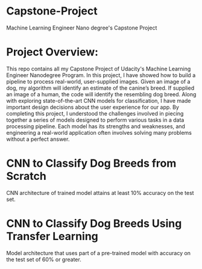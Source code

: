 # Capstone-Project
Machine Learning Engineer Nano degree's Capstone Project

# Project Overview:
This repo contains all my Capstone Project of Udacity's Machine Learning Engineer Nanodegree Program. In this project, I have showed how to build a pipeline to process real-world, user-supplied images. Given an image of a dog, my algorithm will identify an estimate of the canine’s breed. If supplied an image of a human, the code will identify the resembling dog breed. Along with exploring state-of-the-art CNN models for classification, I have made important design decisions about the user experience for our app. By completing this project, I understood the challenges involved in piecing together a series of models designed to perform various tasks in a data processing pipeline. Each model has its strengths and weaknesses, and engineering a real-world application often involves solving many problems without a perfect answer.

# CNN to Classify Dog Breeds from Scratch
CNN architecture of trained model attains at least 10% accuracy on the test set.

# CNN to Classify Dog Breeds Using Transfer Learning
Model architecture that uses part of a pre-trained model with accuracy on the test set of 60% or greater.
